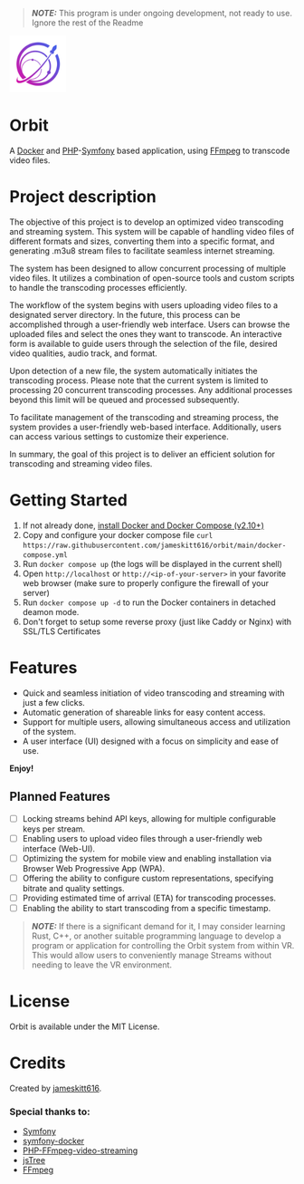 > **_NOTE:_** This program is under ongoing development, not ready to use. Ignore the rest of the Readme

<img src="https://github.com/jameskitt616/orbit/blob/main/assets/images/OrbitLogo_500.png?raw=true" alt="Orbit" width="100"/>

# Orbit

A [Docker](https://www.docker.com/) and [PHP](https://www.php.net/)-[Symfony](https://symfony.com) based application, using [FFmpeg](https://ffmpeg.org/) to transcode video files.

# Project description
The objective of this project is to develop an optimized video transcoding and streaming system. This system will be capable of handling video files of different formats and sizes, converting them into a specific format, and generating .m3u8 stream files to facilitate seamless internet streaming.

The system has been designed to allow concurrent processing of multiple video files. It utilizes a combination of open-source tools and custom scripts to handle the transcoding processes efficiently.

The workflow of the system begins with users uploading video files to a designated server directory. In the future, this process can be accomplished through a user-friendly web interface. Users can browse the uploaded files and select the ones they want to transcode. An interactive form is available to guide users through the selection of the file, desired video qualities, audio track, and format.

Upon detection of a new file, the system automatically initiates the transcoding process. Please note that the current system is limited to processing 20 concurrent transcoding processes. Any additional processes beyond this limit will be queued and processed subsequently.

To facilitate management of the transcoding and streaming process, the system provides a user-friendly web-based interface. Additionally, users can access various settings to customize their experience.

In summary, the goal of this project is to deliver an efficient solution for transcoding and streaming video files.

# Getting Started

1. If not already done, [install Docker and Docker Compose (v2.10+)](https://docs.docker.com/engine/install/)
2. Copy and configure your docker compose file `curl https://raw.githubusercontent.com/jameskitt616/orbit/main/docker-compose.yml`
3. Run `docker compose up` (the logs will be displayed in the current shell)
4. Open `http://localhost` or `http://<ip-of-your-server>` in your favorite web browser (make sure to properly configure the firewall of your server)
5. Run `docker compose up -d` to run the Docker containers in detached deamon mode.
6. Don't forget to setup some reverse proxy (just like Caddy or Nginx) with SSL/TLS Certificates

# Features

* Quick and seamless initiation of video transcoding and streaming with just a few clicks.
* Automatic generation of shareable links for easy content access.
* Support for multiple users, allowing simultaneous access and utilization of the system.
* A user interface (UI) designed with a focus on simplicity and ease of use.

**Enjoy!**

## Planned Features

- [ ] Locking streams behind API keys, allowing for multiple configurable keys per stream.
- [ ] Enabling users to upload video files through a user-friendly web interface (Web-UI).
- [ ] Optimizing the system for mobile view and enabling installation via Browser Web Progressive App (WPA).
- [ ] Offering the ability to configure custom representations, specifying bitrate and quality settings.
- [ ] Providing estimated time of arrival (ETA) for transcoding processes.
- [ ] Enabling the ability to start transcoding from a specific timestamp.

> **_NOTE:_** If there is a significant demand for it, I may consider learning Rust, C++, or another suitable programming language to develop a program or application for controlling the Orbit system from within VR. This would allow users to conveniently manage Streams without needing to leave the VR environment.

# License

Orbit is available under the MIT License.

# Credits

Created by [jameskitt616](https://jameskitt616.one/).
### Special thanks to:
* [Symfony](https://github.com/symfony/symfony)
* [symfony-docker](https://github.com/dunglas/symfony-docker)
* [PHP-FFmpeg-video-streaming](https://github.com/hadronepoch/PHP-FFmpeg-video-streaming)
* [jsTree](https://github.com/vakata/jstree)
* [FFmpeg](https://ffmpeg.org)
